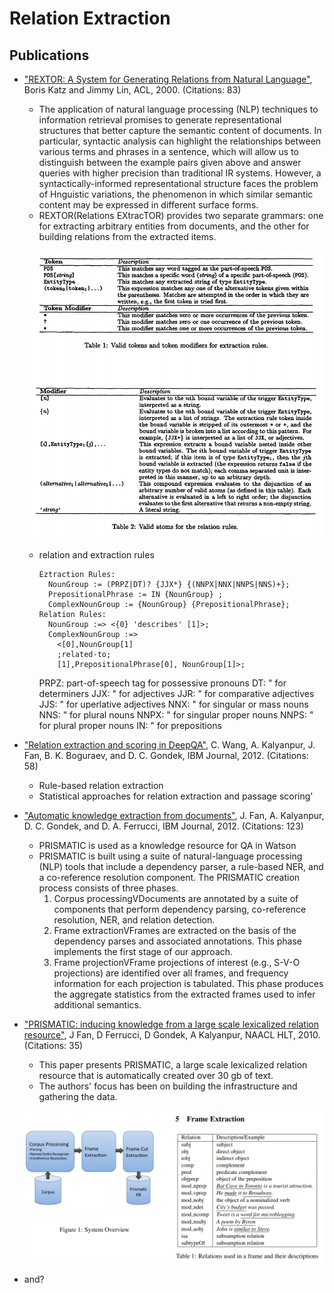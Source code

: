 # Relation Extraction

## Publications
- ["REXTOR: A System for Generating Relations from Natural Language"](http://www.anthology.aclweb.org/W/W00/W00-1107.pdf), Boris Katz and Jimmy Lin, ACL, 2000. (Citations: 83)
  - The application of natural language processing (NLP) techniques to information retrieval promises to generate representational structures that better capture the semantic content of documents. 
  In particular, syntactic analysis can highlight the relationships between various terms and phrases in a sentence, which will allow us to distinguish between the example pairs given above and answer queries with higher precision than traditional IR systems. 
  However, a syntactically-informed representational structure faces the problem of Hnguistic variations, the phenomenon in which similar semantic content may be expressed in different surface forms.  
  - REXTOR(Relations EXtracTOR) provides two separate grammars: one for extracting arbitrary entities from documents, and the other for building relations from the extracted items. 
  
  ![](/images/img-001.png)
  
  - relation and extraction rules
    ```
    Eztraction Rules:
      NounGroup := (PRPZ|DT)? {JJX*} {(NNPX|NNX|NNPS|NNS)+};
      PrepositionalPhrase := IN {NounGroup} ;
      ComplexNounGroup := {NounGroup} {PrepositionalPhrase};
    Relation Rules:
      NounGroup :=> <{0} 'describes' [1]>;
      ComplexNounGroup :=>
        <[0],NounGroup[1]
        ;related-to;
        [1],PrepositionalPhrase[0], NounGroup[1]>; 
    ```
    PRPZ: part-of-speech tag for possessive pronouns
    DT: " for determiners
    JJX: " for adjectives
    JJR: " for comparative adjectives
    JJS: " for uperlative adjectives
    NNX: " for singular or mass nouns
    NNS: " for plural nouns
    NNPX: " for singular proper nouns
    NNPS: " for plural proper nouns
    IN: " for prepositions
    
- ["Relation extraction and scoring in DeepQA"](http://brenocon.com/watson_special_issue/09%20relation%20extraction%20and%20scoring.pdf), C. Wang, A. Kalyanpur, J. Fan, B. K. Boguraev, and D. C. Gondek, IBM Journal, 2012. (Citations: 58)
  - Rule-based relation extraction
  - Statistical approaches for relation extraction and passage scoring'
- ["Automatic knowledge extraction from documents"](http://brenocon.com/watson_special_issue/05%20automatic%20knowledge%20extration.pdf), J. Fan, A. Kalyanpur, D. C. Gondek, and D. A. Ferrucci, IBM Journal, 2012. (Citations: 123)
  - PRISMATIC is used as a knowledge resource for QA in Watson
  - PRISMATIC is built using a suite of natural-language processing (NLP) tools that include a dependency parser, a rule-based NER, and a co-reference resolution component. The PRISMATIC creation process consists of three phases.
    1. Corpus processingVDocuments are annotated by a suite of components that perform dependency parsing, co-reference resolution, NER, and relation detection.
    2. Frame extractionVFrames are extracted on the basis of the dependency parses and associated annotations. This phase implements the first stage of our approach.
    3. Frame projectionVFrame projections of interest (e.g., S-V-O projections) are identified over all frames, and frequency information for each projection is tabulated. This phase produces the aggregate statistics from the extracted frames used to infer additional semantics.
- ["PRISMATIC: inducing knowledge from a large scale lexicalized relation resource"](https://dl.acm.org/citation.cfm?id=1866790), J Fan, D Ferrucci, D Gondek, A Kalyanpur, NAACL HLT, 2010. (Citations: 35)
  - This paper presents PRISMATIC, a large scale lexicalized relation resource that is automatically created over 30 gb of text.
  - The authors' focus has been on building the infrastructure and gathering the data.
  
  ![](/images/img-002.png)
  
- and?
